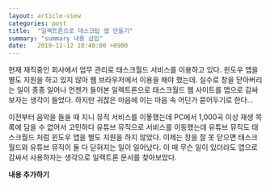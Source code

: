 ```yaml
---
layout: article-view
categories: post
title:  "일렉트론으로 데스크탑 앱 만들기"
summary: "summary 내용 삽입"
date:   2019-12-12 10:40:00 +0900
---
```


현재 재직중인 회사에서 업무 관리로 태스크월드 서비스를 이용하고 있다. 윈도우 앱을 별도 지원을 하고 있지 않아 웹 브라우저에서 이용을 해야 했는데. 실수로 창을 닫아버리는 일이 종종 일어나 언젠가 들어본 일렉트론으로 태스크월드 웹 사이트를 앱으로 감싸보자는 생각이 들었다. 하지만 귀찮은 마음에 이는 마음 속 어딘가 묻어두기로 한다...

이전부터 음악을 들을 때 지니 뮤직 서비스를 이욯했는데 PC에서 1,000곡 이상 재생 목록에 담을 수 없어서 고민하다 유튜브 뮤직으로 서비스를 이동했는데 유튜브 뮤직도 태스크월드 처럼 윈도우 앱을 별도 지원을 하지 않았다. 이제는 창을 잘 못 닫으면 태스크월드와 유튜브 뮤직이 둘 다 닫혀지는 일이 일어났다. 이 때 무슨 일이 있더라도 앱으로 감싸서 사용하자는 생각으로 일렉트론 문서를 찾아보았다.

**내용 추가하기**